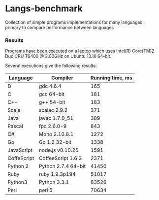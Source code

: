 Langs-benchmark
===============

Collection of simple programs implementations for many languages, primary to compare performance between languages

### Results

Programs have been executed on a laptop which uses Intel(R) Core(TM)2 Duo CPU T6400  @ 2.00GHz on Ubuntu 13.10 64-bit.

Several executions give the following results:

|Language|Compiler|Running time, ms|
|--------|--------|------------|
|D | gdc 4.6.4 | 165 |
|C     | gcc 64-bit| 181 | 
|C++     |g++ 54-bit | 183 |
|Scala | scalac 2.9.2 | 371 |
|Java | javac 1.7.0_51 | 389 |
|Pascal | fpc 2.6.0-9 | 843 |
|C# | Mono 2.10.8.1 | 1272 |
|Go | Go 1.2 32-bit | 1338 |
|JavaScript | node.js v0.10.25 | 1591 |
|CoffeScript | CoffeeScript 1.6.3 | 2371 |
|Python 2 | Python 2.7.4 64-bit | 41450 |
|Ruby | ruby 1.9.3p194 | 51017 |
|Python3 | Python 3.3.1 | 63526 | 
|Perl | perl 5 | 70634
